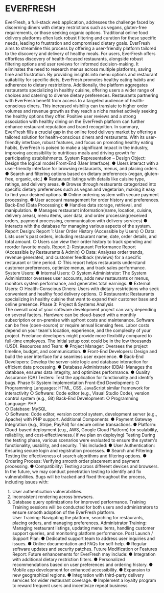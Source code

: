 # EVERFRESH
EverFresh, a full-stack web application, addresses the challenge faced by discerning diners with 
dietary restrictions such as vegans, gluten-free requirements, or those seeking organic options. 
Traditional online food delivery platforms often lack robust filtering and curation for these 
specific needs, leading to frustration and compromised dietary goals. EverFresh aims to 
streamline this process by offering a user-friendly platform tailored to the discovery and delivery 
of healthy meals. 
For users, EverFresh offers effortless discovery of health-focused restaurants, alongside robust 
filtering options and user reviews for informed decision-making. It eliminates the need to 
research menus across multiple platforms, saving time and frustration. By providing insights into 
menu options and restaurant suitability for specific diets, EverFresh promotes healthy eating 
habits and adherence to dietary restrictions. Additionally, the platform aggregates restaurants 
specializing in healthy cuisine, offering users a wider range of choices and catering to diverse 
dietary preferences. 
Restaurants partnering with EverFresh benefit from access to a targeted audience of 
health-conscious diners. This increased visibility can translate to higher order volumes and 
revenue growth as they reach a niche market actively seeking the healthy options they offer. 
Positive user reviews and a strong association with healthy dining on the EverFresh platform can 
further enhance restaurant reputation and brand recognition. 
In summary, EverFresh fills a crucial gap in the online food delivery market by offering a 
tailored solution for health-conscious diners and restaurants. With its user-friendly interface, 
robust features, and focus on promoting healthy eating habits, EverFresh is poised to make a 
significant impact in the industry, improving accessibility to nutritious meals and driving growth 
for participating establishments. 
System Representation – Design Object: Design the logical model 
Front-End (User Interface): 
● Users interact with a user-friendly interface for browsing restaurants, menus, and placing 
orders. 
● Search and filtering options based on dietary preferences (vegan, gluten-free, organic, 
etc.) 
● Restaurant listings with details like cuisine type, ratings, and delivery areas. 
● Browse through restaurants categorized into specific dietary preferences such as vegan 
and vegetarian, making it easy to find your desired options. 
● Online ordering system with secure payment processing. 
● User account management for order history and preferences. 
Back-End (Data Processing): 
● Handles data storage, retrieval, and manipulation. 
● Manages restaurant information(name, location, cuisine, delivery areas), menu items, 
user data, and order processing(received orders, payment processing, communication 
with delivery services) 
● Interacts with the database for managing various aspects of the system. 
Report Design: 
Report 1: User Order History (Accessible by Users) 
○ Data: Lists user's past orders, including restaurant name, date, order details, and 
total amount. 
○ Users can view their order history to track spending and reorder favorite meals. 
Report 2: Restaurant Performance Report (Accessible by Restaurants & Admin) 
○ Data: Analyzes order trends, revenue generated, and customer feedback (reviews) 
for a specific restaurant or time period. 
○ This report helps restaurants understand customer preferences, optimize menus, 
and track sales performance. 
System Users: 
● Internal Users: 
○ System Administrator: The System Administrator oversees user accounts, adds 
new restaurants or menus, monitors system performance, and generates total 
earnings. 
● External Users: 
○ Health-Conscious Diners: Users with dietary restrictions who seek convenient and 
healthy food delivery options. 
○ Restaurants: Restaurants specializing in healthy cuisine that want to expand their 
customer base and online presence. 
Phase 3: Project & Systems Analysis   
The overall cost of your software development project can vary depending on several factors. 
Hardware can be cloud-based with a monthly subscription or on-premise with upfront costs and 
maintenance. Software can be free (open-source) or require annual licensing fees. Labor costs 
depend on your team's location, experience, and the complexity of your project. Freelance 
developers might provide more flexibility compared to full-time employees. The Initial setup 
cost could be in the low thousands (USD). 
Resources and Team: 
● Project Manager: Oversees the project timeline, budget, and communication. 
● Front-End Developers: Design and build the user interface for a seamless user 
experience. 
● Back-End Developers: Develop the server-side logic and database interaction for 
efficient data processing. 
● Database Administrator (DBA): Manages the database, ensures data integrity, and 
optimizes performance. 
● Quality Assurance (QA) Testers: Test the application for functionality and identify 
bugs. 
Phase 5: System Implementation 
Front-End Development: 
○ Programming Languages: HTML, CSS, JavaScript similar framework for 
interactivity 
○ Software: Code editor (e.g., Visual Studio Code), version control system (e.g., 
Git) 
Back-End Development: 
○ Programming Language: PHP  
○ Database: MySQL  
○ Software: Code editor, version control system, development server (e.g., Apache) 
with PHP support. 
Additional Components: 
● Payment Gateway Integration (e.g., Stripe, PayPal) for secure online transactions. 
● Platform: Cloud-based deployment (e.g., AWS, Google Cloud Platform) for scalability, 
reliability, and cost-effectiveness.( if we plan on deploying) 
Testing 
During the testing phase, various scenarios were evaluated to ensure the system's functionality, 
usability, and security. This included: 
● User Authentication: Ensuring secure login and registration processes. 
● Search and Filtering: Testing the effectiveness of search algorithms and filtering options. 
● Ordering Process: Verifying smooth order placement and payment processing. 
● Compatibility: Testing across different devices and browsers. 
In the future, we may conduct penetration testing to identify and fix vulnerabilities. Bugs will be 
tracked and fixed throughout the process, including issues with: 
1. User authentication vulnerabilities. 
2. Inconsistent rendering across browsers. 
3. Database query optimizations for improved performance. 
Training 
Training sessions will be conducted for both users and administrators to ensure smooth adoption 
of the EverFresh platform.  
User Training: Navigating the platform, searching for restaurants, placing orders, and managing 
preferences. 
Administrator Training: Managing restaurant listings, updating menu items, handling customer 
support queries, and monitoring platform performance. 
Post Launch / Support Plan: 
● Dedicated support team to address user inquiries and issues. 
● Online documentation and FAQs for self-help. 
● Regular software updates and security patches. 
Future Modification or Features Report: 
Future enhancements for EverFresh may include: 
● Integration with additional dietary restriction filters. 
● Personalized recommendations based on user preferences and ordering history. 
● Mobile app development for enhanced accessibility. 
● Expansion to new geographical regions. 
● Integration with third-party delivery services for wider restaurant coverage. 
● Implement a loyalty program to reward frequent users and incentivize repeat business
